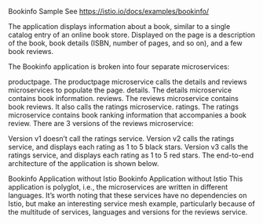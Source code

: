 Bookinfo Sample
See https://istio.io/docs/examples/bookinfo/

The application displays information about a book, similar to a single catalog entry of an online book store. Displayed on the page is a description of the book, book details (ISBN, number of pages, and so on), and a few book reviews.

The Bookinfo application is broken into four separate microservices:

productpage. The productpage microservice calls the details and reviews microservices to populate the page.
details. The details microservice contains book information.
reviews. The reviews microservice contains book reviews. It also calls the ratings microservice.
ratings. The ratings microservice contains book ranking information that accompanies a book review.
There are 3 versions of the reviews microservice:

Version v1 doesn’t call the ratings service.
Version v2 calls the ratings service, and displays each rating as 1 to 5 black stars.
Version v3 calls the ratings service, and displays each rating as 1 to 5 red stars.
The end-to-end architecture of the application is shown below.

Bookinfo Application without Istio
Bookinfo Application without Istio
This application is polyglot, i.e., the microservices are written in different languages. It’s worth noting that these services have no dependencies on Istio, but make an interesting service mesh example, particularly because of the multitude of services, languages and versions for the reviews service.

